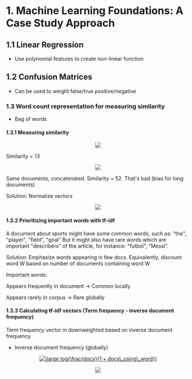 # 1. Machine Learning Foundations: A Case Study Approach

## 1.1 Linear Regression

* Use polynomial features to create non-linear function

## 1.2 Confusion Matrices

* Can be used to weight false/true positive/negative

### 1.3 Word count representation for measuring similarity

* Bag of words

#### 1.3.1 Measuring similarity

<p align="center">
  <img src="https://i.imgur.com/mhdAUqH.png" />
</p>

Similarity = 13

<p align="center">
  <img src="https://i.imgur.com/F1mquSL.png" />
</p>

Same documents, concatenated. Similarity = 52. That's bad (bias for long documents)

Solution: Normalize vectors

<p align="center">
  <img src="https://i.imgur.com/KBarfgg.png" />
</p>

#### 1.3.2 Prioritizing important words with tf-idf

A document about sports might have some common words, such as: "the", "player", "field", "goal"
But it might also have rare words which are important "describers" of the article, for instance: "futbol", "Messi".

Solution: Emphasize words appearing in few docs. Equivalently, discount word W based on number of documents containing word W

Important words:

Appears frequently in document -> Common locally

Appears rarely in corpus -> Rare globally

#### 1.3.3 Calculating tf-idf vectors (Term frequency - inverse document frequency)

Term frequency vector in downweighted based on inverse document frequency

* Inverse document frequency (globally)

<p align="center">
<a href="https://www.codecogs.com/eqnedit.php?latex=\dpi{150}&space;\large&space;log(\frac{docs}{1&space;&plus;&space;docs\_using\_word})" target="_blank"><img src="https://latex.codecogs.com/gif.latex?\dpi{150}&space;\large&space;log(\frac{docs}{1&space;&plus;&space;docs\_using\_word})" title="\large log(\frac{docs}{1 + docs\_using\_word})" /></a>
</p>

<p align="center">
  <img src="https://i.imgur.com/AOP3T8C.png" />
</p>

